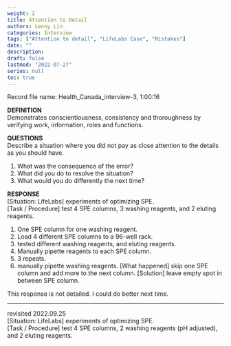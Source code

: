 ```yaml
---
weight: 2
title: Attention to Detail
authors: Lenny Lin
categories: Interview
tags: ["Attention to detail", "LifeLabs Case", "Mistakes"]
date: ""
description: 
draft: false
lastmod: "2022-07-27"
series: null
toc: true
---
```




Record file name: Health_Canada_interview-3, 1:00:16  

**DEFINITION**  
Demonstrates conscientiousness, consistency and thoroughness by verifying work, information, roles and functions.  

**QUESTIONS**  
Describe a situation where you did not pay as close attention to the details as you should have.

1) What was the consequence of the error?  
2) What did you do to resolve the situation?  
3) What would you do differently the next time?  

**RESPONSE**  
[Situation: LifeLabs] experiments of optimizing SPE.  
[Task / Procedure] test 4 SPE columns, 3 washing reagents, and 2 eluting reagents.  
1) One SPE column for one washing reagent.  
2) Load 4 different SPE columns to a 96-well rack.  
3) tested different washing reagents, and eluting reagents.  
4) Manually pipette reagents to each SPE column.  
5) 3 repeats.  
6) manually pipette washing reagents.
[What happened] skip one SPE column and add more to the next column.
[Solution]  leave empty spot in between SPE column.

This response is not detailed.  I could do better next time.  

---

revisited 2022.09.25  
[Situation: LifeLabs] experiments of optimizing SPE.  
[Task / Procedure] test 4 SPE columns, 2 washing reagents (pH adjusted), and 2 eluting reagents.  
